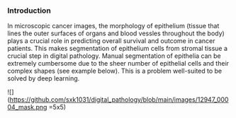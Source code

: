 ### Introduction

In microscopic cancer images, the morphology of epithelium (tissue that lines the outer surfaces of organs and blood vessles throughout the body) plays a crucial role in predicting overall survival and outcome in cancer patients. This makes segmentation of epithelium cells from stromal tissue a crucial step in  digital pathology. Manual segmentation of epithelia can be extremely cumbersome due to the sheer number of epithelial cells and their complex shapes (see example below). This is a problem well-suited to be solved by deep learning.

![](https://github.com/sxk1031/digital_pathology/blob/main/images/12947_00004_mask.png =5x5)      
